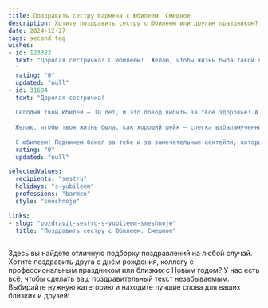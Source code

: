 ```yaml
---
title: Поздравить сестру бармена с Юбилеем. Смешное
description: Хотите поздравить сестру с Юбилеем или другим праздником? Наш ИИ создаст незабываемое поздравление, а вы обязательно выделитесь среди других.  
date: 2024-12-27
tags: second tag
wishes:
- id: 123322
  text: "Дорогая сестричка! С юбилеем!  Желаю, чтобы жизнь была такой же яркой и пьянящей, как лучшие коктейли, которые ты мастерски создаёшь! Пусть бокалы всегда полны, а настроение – ещё полнее!  Пусть твой профессиональный путь будет таким же  крутым, как вишенка на коктейле, а клиенты –  всегда в добром, слегка подвыпившем,  уважении!  За тебя, за твой талант и за бесконечное веселье!
  "
  rating: "0"
  updated: "null"
- id: 31604
  text: "Дорогая сестричка!
  
  Сегодня твой юбилей — 18 лет, и это повод выпить за твое здоровье! А ты, как грамотный бармен, знаешь, как смешивать не только коктейли, но и дружбу, счастье и заботу в одном флаконе! Пусть каждый новый год будет для тебя как удачно налитый напиток — полон ярких вкусов и неожиданных сюрпризов!
  
  Желаю, чтобы твоя жизнь была, как хороший шейк — слегка взбаламученной, с яркими нотками радости и чтобы каждое утро начиналось с приятного «встряски»! Пусть в твоем баре счастья всегда будут только лучшие «ингредиенты» — любовь, удача и побольше смешных историй!
  
  С юбилеем! Поднимем бокал за тебе и за замечательные коктейли, которые еще ждут своего часа! 🎉🥳🍹"
  rating: "0"
  updated: "null"

selectedValues:
  recipients: "sestru"
  holidays: "s-yubileem"
  professions: "barmen"
  style: "smeshnoje"

links:
- slug: "pozdravit-sestru-s-yubileem-smeshnoje"
  title: "Поздравить сестру с Юбилеем. Смешное"
---
```


Здесь вы найдете отличную подборку поздравлений на любой случай.
Хотите поздравить друга с днём рождения, коллегу с профессиональным праздником или близких с Новым годом? У нас есть всё, чтобы сделать ваш поздравительный текст незабываемым. Выбирайте нужную категорию и находите лучшие слова для ваших близких и друзей!
